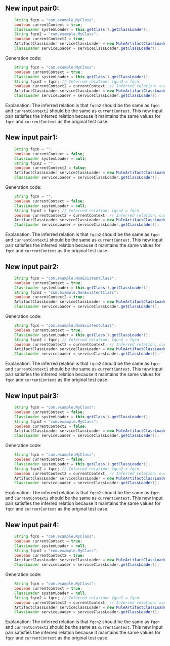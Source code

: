 ## New input pair0:
```java
    String fqcn = "com.example.MyClass";
    boolean currentContext = true;
    ClassLoader systemLoader = this.getClass().getClassLoader();
    String fqcn2 = "com.example.MyClass";
    boolean currentContext2 = true;
    ArtifactClassLoader serviceClassLoader = new MuleArtifactClassLoader("test", new ApplicationDescriptor("test"), new URL[0], this.getClass().getClassLoader(), mock(ClassLoaderLookupPolicy.class));
    ClassLoader serviceLoader = serviceClassLoader.getClassLoader();
```
Generation code:
```java
    String fqcn = "com.example.MyClass";
    boolean currentContext = true;
    ClassLoader systemLoader = this.getClass().getClassLoader();
    String fqcn2 = fqcn; // Inferred relation: fqcn2 = fqcn
    boolean currentContext2 = currentContext; // Inferred relation: currentContext2 = currentContext
    ArtifactClassLoader serviceClassLoader = new MuleArtifactClassLoader("test", new ApplicationDescriptor("test"), new URL[0], systemLoader, mock(ClassLoaderLookupPolicy.class));
    ClassLoader serviceLoader = serviceClassLoader.getClassLoader();
```
Explanation: The inferred relation is that `fqcn2` should be the same as `fqcn` and `currentContext2` should be the same as `currentContext`. This new input pair satisfies the inferred relation because it maintains the same values for `fqcn` and `currentContext` as the original test case.

## New input pair1:
```java
    String fqcn = "";
    boolean currentContext = false;
    ClassLoader systemLoader = null;
    String fqcn2 = "";
    boolean currentContext2 = false;
    ArtifactClassLoader serviceClassLoader = new MuleArtifactClassLoader("test", new ApplicationDescriptor("test"), new URL[0], systemLoader, mock(ClassLoaderLookupPolicy.class));
    ClassLoader serviceLoader = serviceClassLoader.getClassLoader();
```
Generation code:
```java
    String fqcn = "";
    boolean currentContext = false;
    ClassLoader systemLoader = null;
    String fqcn2 = fqcn; // Inferred relation: fqcn2 = fqcn
    boolean currentContext2 = currentContext; // Inferred relation: currentContext2 = currentContext
    ArtifactClassLoader serviceClassLoader = new MuleArtifactClassLoader("test", new ApplicationDescriptor("test"), new URL[0], systemLoader, mock(ClassLoaderLookupPolicy.class));
    ClassLoader serviceLoader = serviceClassLoader.getClassLoader();
```
Explanation: The inferred relation is that `fqcn2` should be the same as `fqcn` and `currentContext2` should be the same as `currentContext`. This new input pair satisfies the inferred relation because it maintains the same values for `fqcn` and `currentContext` as the original test case.

## New input pair2:
```java
    String fqcn = "com.example.NonExistentClass";
    boolean currentContext = true;
    ClassLoader systemLoader = this.getClass().getClassLoader();
    String fqcn2 = "com.example.NonExistentClass";
    boolean currentContext2 = true;
    ArtifactClassLoader serviceClassLoader = new MuleArtifactClassLoader("test", new ApplicationDescriptor("test"), new URL[0], systemLoader, mock(ClassLoaderLookupPolicy.class));
    ClassLoader serviceLoader = serviceClassLoader.getClassLoader();
```
Generation code:
```java
    String fqcn = "com.example.NonExistentClass";
    boolean currentContext = true;
    ClassLoader systemLoader = this.getClass().getClassLoader();
    String fqcn2 = fqcn; // Inferred relation: fqcn2 = fqcn
    boolean currentContext2 = currentContext; // Inferred relation: currentContext2 = currentContext
    ArtifactClassLoader serviceClassLoader = new MuleArtifactClassLoader("test", new ApplicationDescriptor("test"), new URL[0], systemLoader, mock(ClassLoaderLookupPolicy.class));
    ClassLoader serviceLoader = serviceClassLoader.getClassLoader();
```
Explanation: The inferred relation is that `fqcn2` should be the same as `fqcn` and `currentContext2` should be the same as `currentContext`. This new input pair satisfies the inferred relation because it maintains the same values for `fqcn` and `currentContext` as the original test case.

## New input pair3:
```java
    String fqcn = "com.example.MyClass";
    boolean currentContext = false;
    ClassLoader systemLoader = this.getClass().getClassLoader();
    String fqcn2 = "com.example.MyClass";
    boolean currentContext2 = false;
    ArtifactClassLoader serviceClassLoader = new MuleArtifactClassLoader("test", new ApplicationDescriptor("test"), new URL[0], systemLoader, mock(ClassLoaderLookupPolicy.class));
    ClassLoader serviceLoader = serviceClassLoader.getClassLoader();
```
Generation code:
```java
    String fqcn = "com.example.MyClass";
    boolean currentContext = false;
    ClassLoader systemLoader = this.getClass().getClassLoader();
    String fqcn2 = fqcn; // Inferred relation: fqcn2 = fqcn
    boolean currentContext2 = currentContext; // Inferred relation: currentContext2 = currentContext
    ArtifactClassLoader serviceClassLoader = new MuleArtifactClassLoader("test", new ApplicationDescriptor("test"), new URL[0], systemLoader, mock(ClassLoaderLookupPolicy.class));
    ClassLoader serviceLoader = serviceClassLoader.getClassLoader();
```
Explanation: The inferred relation is that `fqcn2` should be the same as `fqcn` and `currentContext2` should be the same as `currentContext`. This new input pair satisfies the inferred relation because it maintains the same values for `fqcn` and `currentContext` as the original test case.

## New input pair4:
```java
    String fqcn = "com.example.MyClass";
    boolean currentContext = true;
    ClassLoader systemLoader = null;
    String fqcn2 = "com.example.MyClass";
    boolean currentContext2 = true;
    ArtifactClassLoader serviceClassLoader = new MuleArtifactClassLoader("test", new ApplicationDescriptor("test"), new URL[0], systemLoader, mock(ClassLoaderLookupPolicy.class));
    ClassLoader serviceLoader = serviceClassLoader.getClassLoader();
```
Generation code:
```java
    String fqcn = "com.example.MyClass";
    boolean currentContext = true;
    ClassLoader systemLoader = null;
    String fqcn2 = fqcn; // Inferred relation: fqcn2 = fqcn
    boolean currentContext2 = currentContext; // Inferred relation: currentContext2 = currentContext
    ArtifactClassLoader serviceClassLoader = new MuleArtifactClassLoader("test", new ApplicationDescriptor("test"), new URL[0], systemLoader, mock(ClassLoaderLookupPolicy.class));
    ClassLoader serviceLoader = serviceClassLoader.getClassLoader();
```
Explanation: The inferred relation is that `fqcn2` should be the same as `fqcn` and `currentContext2` should be the same as `currentContext`. This new input pair satisfies the inferred relation because it maintains the same values for `fqcn` and `currentContext` as the original test case.
